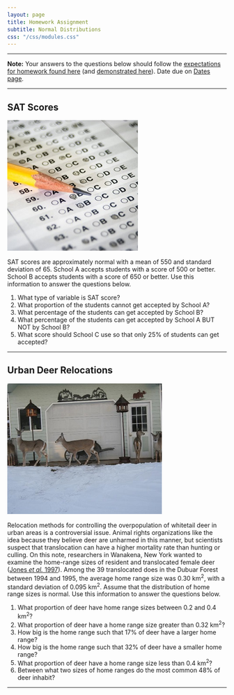 ```yaml
---
layout: page
title: Homework Assignment
subtitle: Normal Distributions
css: "/css/modules.css"
---
```


----

<div class="alert alert-warning">
<strong>Note:</strong> Your answers to the questions below should follow the <a href="../resources/hwformat" target="_blank">expectations for homework found here</a> (and <a href="../resources/FAQ/FAQs/HWFormat_Example.pdf" target="_blank">demonstrated here</a>). Date due on <a href="../resources/Dates-Current.html" target="_blank">Dates page</a>.
</div>

----

## SAT Scores
<img src="zimgs/sat-scores.jpg" alt="SAT Scores" class="img-right">

SAT scores are approximately normal with a mean of 550 and standard deviation of 65. School A accepts students with a score of 500 or better. School B accepts students with a score of 650 or better. Use this information to answer the questions below.

1. What type of variable is SAT score?
1. What proportion of the students cannot get accepted by School A?
1. What percentage of the students can get accepted by School B?
1. What percentage of the students can get accepted by School A BUT NOT by School B?
1. What score should School C use so that only 25% of students can get accepted?

----

## Urban Deer Relocations
<img src="zimgs/urban-deer.jpg" alt="Urban Deer" class="img-right">

Relocation methods for controlling the overpopulation of whitetail deer in urban areas is a controversial issue. Animal rights organizations like the idea because they believe deer are unharmed in this manner, but scientists suspect that translocation can have a higher mortality rate than hunting or culling. On this note, researchers in Wanakena, New York wanted to examine the home-range sizes of resident and translocated female deer ([Jones *et al.* 1997](http://www.porter.fw.msu.edu/Jones%20et%20al%201997%20-%20Translocation%20of%20Deer.pdf)). Among the 39 translocated does in the Dubuar Forest between 1994 and 1995, the average home range size was 0.30 km<sup>2</sup>, with a standard deviation of 0.095 km<sup>2</sup>. Assume that the distribution of home range sizes is normal. Use this information to answer the questions below.

1. What proportion of deer have home range sizes between 0.2 and 0.4 km<sup>2</sup>?
1. What proportion of deer have a home range size greater than 0.32 km<sup>2</sup>?
1. How big is the home range such that 17% of deer have a larger home range?
1. How big is the home range such that 32% of deer have a smaller home range?
1. What proportion of deer have a home range size less than 0.4 km<sup>2</sup>?
1. Between what two sizes of home ranges do the most common 48% of deer inhabit?

----
